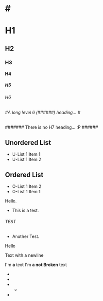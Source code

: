 #
# 
# #
# # #
# H1 #
## H2 ##
### H3 ###
#### H4 ####
##### H5 #####
###### H6 ######
###### #A long level 6 (######) heading... # ######
####### There is no H7 heading... :P ######

## Unordered List ##
- U-List 1 Item 1
- U-List 1 Item 2

## Ordered List ##
* O-List 1 Item 2
* O-List 1 Item 1

Hello.
* This is a test.
###### TEST #########################################
- Another Test.

Hello

Text with a
newline

I'm **a** text
I'm **a
not Broken** text

-
- 
- -
- 
